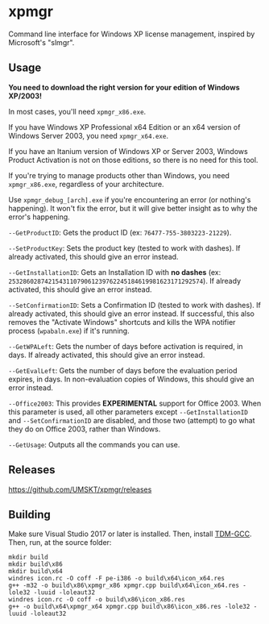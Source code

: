 # xpmgr
Command line interface for Windows XP license management, inspired by Microsoft's "slmgr".

## Usage
**You need to download the right version for your edition of Windows XP/2003!**

In most cases, you'll need `xpmgr_x86.exe`.

If you have Windows XP Professional x64 Edition or an x64 version of Windows Server 2003, you need `xpmgr_x64.exe`.

If you have an Itanium version of Windows XP or Server 2003, Windows Product Activation is not on those editions, so there is no need for this tool.

If you're trying to manage products other than Windows, you need `xpmgr_x86.exe`, regardless of your architecture.

Use `xpmgr_debug_[arch].exe` if you're encountering an error (or nothing's happening). It won't fix the error, but it will give better insight as to why the error's happening.

`--GetProductID`: Gets the product ID (ex: `76477-755-3803223-21229`).

`--SetProductKey`: Sets the product key (tested to work with dashes). If already activated, this should give an error instead.

`--GetInstallationID`: Gets an Installation ID with **no dashes** (ex: `253286028742154311079061239762245184619981623171292574`). If already activated, this should give an error instead.

`--SetConfirmationID`: Sets a Confirmation ID (tested to work with dashes). If already activated, this should give an error instead. If successful, this also removes the "Activate Windows" shortcuts and kills the WPA notifier process (`wpabaln.exe`) if it's running.

`--GetWPALeft`: Gets the number of days before activation is required, in days. If already activated, this should give an error instead.

`--GetEvalLeft`: Gets the number of days before the evaluation period expires, in days. In non-evaluation copies of Windows, this should give an error instead.

`--Office2003`: This provides **EXPERIMENTAL** support for Office 2003. When this parameter is used, all other parameters except `--GetInstallationID` and `--SetConfirmationID` are disabled, and those two (attempt) to go what they do on Office 2003, rather than Windows.

`--GetUsage`: Outputs all the commands you can use.

## Releases
https://github.com/UMSKT/xpmgr/releases

## Building
Make sure Visual Studio 2017 or later is installed. Then, install [TDM-GCC](https://jmeubank.github.io/tdm-gcc/about/). Then, run, at the source folder:
```
mkdir build
mkdir build\x86
mkdir build\x64
windres icon.rc -O coff -F pe-i386 -o build\x64\icon_x64.res
g++ -m32 -o build\x86\xpmgr_x86 xpmgr.cpp build\x64\icon_x64.res -lole32 -luuid -loleaut32
windres icon.rc -O coff -o build\x86\icon_x86.res
g++ -o build\x64\xpmgr_x64 xpmgr.cpp build\x86\icon_x86.res -lole32 -luuid -loleaut32
```
